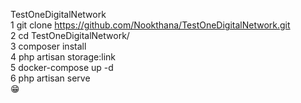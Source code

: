 TestOneDigitalNetwork<br>
1 git clone https://github.com/Nookthana/TestOneDigitalNetwork.git<br>
2 cd TestOneDigitalNetwork/<br>
3 composer install<br>
4 php artisan storage:link<br>
5 docker-compose up -d<br>
6 php artisan serve<br> 😁

